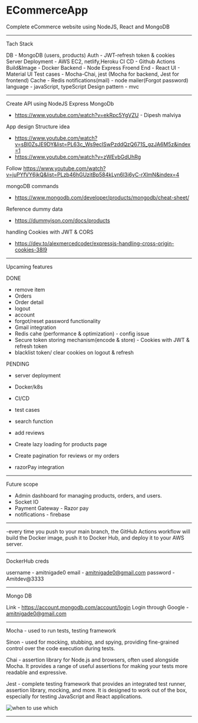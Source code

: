 # ECommerceApp
Complete eCommerce website using NodeJS, React and MongoDB

------------------------------------------------------------------------------

Tach Stack

DB - MongoDB (users, products)
Auth - JWT-refresh token & cookies
Server Deployment - AWS EC2, netlify,Heroku 
CI CD - Github Actions
Build&Image - Docker
Backend - Node Express
Froend End - React
UI -  Material UI
Test cases - Mocha-Chai, jest (Mocha for backend, Jest for frontend)
Cache - Redis
notifications(mail) - node mailer(Forgot password)
language - javaScript, typeScript
Design pattern - mvc



--------------------------------------------------------------------------------

Create API using NodeJS Express MongoDb
- https://www.youtube.com/watch?v=ekRpc5YgVZU - Dipesh malviya
 
App design Structure idea
- https://www.youtube.com/watch?v=sBl0ZsJE9DY&list=PL63c_Ws9ecISwPzddQzQ671S_gzJA6M5z&index=1
- https://www.youtube.com/watch?v=zWEvbGdUhRg

Follow
https://www.youtube.com/watch?v=juPYfVY6jkQ&list=PLzb46hGUzitBp584kLyn6l3i6yC-rXlmN&index=4

mongoDB commands
- https://www.mongodb.com/developer/products/mongodb/cheat-sheet/

Reference dummy data
- https://dummyjson.com/docs/products

handling Cookies with JWT & CORS
- https://dev.to/alexmercedcoder/expressjs-handling-cross-origin-cookies-38l9

------------------------------------------------------------------------------

Upcaming features 

DONE
- remove item 
- Orders
- Order detail
- logout
- account
- forgot/reset password functionality
- Gmail integration
- Redis cahe (performance & optimization) - config issue
- Secure token storing mechanism(encode & store) - Cookies with JWT & refresh token
- blacklist token/ clear cookies on logout & refresh


PENDING

- server deployment
- Docker/k8s
- CI/CD
- test cases

- search function
- add reviews
- Create lazy loading for products page
- Create pagination for reviews or my orders
- razorPay integration


---------------------
Future scope
- Admin dashboard for managing products, orders, and users.
- Socket IO 
- Payment Gateway - Razor pay
- notifications - firebase

--------------

-every time you push to your main branch, the GitHub Actions workflow will build the Docker image,
push it to Docker Hub, and deploy it to your AWS server.


----------------------------------------------------------------------------

DockerHub creds

username - amitnigade0
email - amitnigade0@gmail.com
password - Amitdev@3333


--------------------------------

Mongo DB

Link - https://account.mongodb.com/account/login
Login through Google - amitnigade0@gmail.com


---------------------------------------------------------

Mocha - used to run tests, testing framework

Sinon - used for mocking, stubbing, and spying, providing fine-grained control over the code execution during tests.

Chai - assertion library for Node.js and browsers, often used alongside Mocha. It provides a range of useful assertions for making your tests more readable and expressive.

Jest - complete testing framework that provides an integrated test runner, assertion library, mocking, and more. It is designed to work out of the box, especially for testing JavaScript and React applications.

![when to use which](ECommerceApp\frontend\public\mocha-chai-jest.png)


-------------------------------------------------